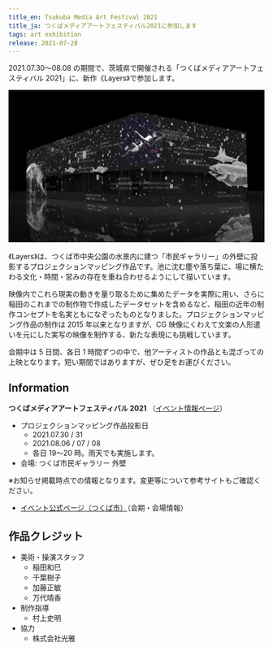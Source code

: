 ```yaml
---
title_en: Tsukuba Media Art Festival 2021
title_ja: つくばメディアアートフェスティバル2021に参加します
tags: art exhibition
release: 2021-07-28
---
```


2021.07.30〜08.08 の期間で、茨城県で開催される「つくばメディアアートフェスティバル 2021」に、新作《Layers》で参加します。

![](/assets/works/layers/pre_00.png)

《Layers》は、つくば市中央公園の水景内に建つ「市民ギャラリー」の外壁に投影するプロジェクションマッピング作品です。池に沈む塵や落ち葉に、場に横たわる文化・時間・営みの存在を重ね合わせるようにして描いています。

映像内でこれら現実の動きを量り取るために集めたデータを実際に用い、さらに稲田のこれまでの制作物で作成したデータセットを含めるなど、稲田の近年の制作コンセプトを名実ともになぞったものとなりました。プロジェクションマッピング作品の制作は 2015 年以来となりますが、CG 映像にくわえて文楽の人形遣いを元にした実写の映像を制作する、新たな表現にも挑戦しています。

会期中は 5 日間、各日 1 時間ずつの中で、他アーティストの作品とも混ざっての上映となります。短い期間ではありますが、ぜひ足をお運びください。

## Information

**つくばメディアアートフェスティバル 2021** （[イベント情報ページ](/events/tmaf21)）

- プロジェクションマッピング作品投影日
  - 2021.07.30 / 31
  - 2021.08.06 / 07 / 08
  - 各日 19〜20 時。雨天でも実施します。
- 会場: つくば市民ギャラリー 外壁

※お知らせ掲載時点での情報となります。変更等について参考サイトもご確認ください。

- [イベント公式ページ（つくば市）](https://www.city.tsukuba.lg.jp/kankobunka/event/1014969.html)（会期・会場情報）

## 作品クレジット

- 美術・操演スタッフ
  - 稲田和巳
  - 千葉樹子
  - 加藤正敏
  - 万代晴香
- 制作指導
  - 村上史明
- 協力
  - 株式会社光雅
